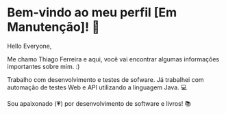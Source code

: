 # Bem-vindo ao meu perfil [Em Manutenção]! :construction:

Hello Everyone, 

Me chamo Thiago Ferreira e aqui, você vai encontrar algumas informações importantes sobre mim. :)

Trabalho com desenvolvimento e testes de sofware. Já trabalhei com automação de testes Web e API utilizando a linguagem Java. 💻

Sou apaixonado (💗) por desenvolvimento de software e livros! :books:
